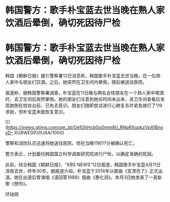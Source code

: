 # 韩国警方：歌手朴宝蓝去世当晚在熟人家饮酒后晕倒，确切死因待尸检

# 韩国警方：歌手朴宝蓝去世当晚在熟人家饮酒后晕倒，确切死因待尸检

韩国《朝鲜日报》援引警察署12日消息称，韩国歌手朴宝蓝去世当晚，在一位熟人家中与朋友们饮酒。之后，她突然在卫生间内晕倒，随后被送往医院。

报道称，据韩国警察署调查，朴宝蓝在11日晚与两名女性朋友在一个熟人家中喝酒时，去卫生间后突然晕倒。她的朋友们注意到她长时间未出来，进卫生间查看后发现她倒在梳妆台前，已失去意识。朋友们随即尝试进行心肺复苏并紧急拨打了119求助，但朴宝蓝未能恢复意识。

![](https://inews.gtimg.com/om_bt/Oe1GhHcbGo0mm8V_RNpRXupkzVp81BnosD-
XU8WEGPJ0UAA/1000)

警察和消防队员迅速将她送往医院，但在当晚11时17分被确认死亡。

警方表示，计划委托韩国国立科学调查研究院进行尸检，以确定准确的死因。

此前，综合韩国《朝鲜日报》、“KBS
NEWS”12日报道，韩国歌手朴宝蓝4月11日深夜去世，终年30岁。据报道介绍，朴宝蓝于2014年以歌曲《变漂亮了》正式出道。她在出道后曾演唱《请回答1988》插曲《惠化洞》。本月3日她发表了一首新歌《想你》。

环球网

